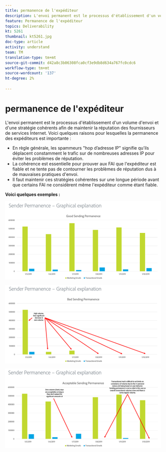 ```yaml
---
title: permanence de l'expéditeur
description: L'envoi permanent est le processus d'établissement d'un volume d'envoi et d'une stratégie cohérents afin de maintenir la réputation des fournisseurs de services Internet.
feature: Permanence de l'expéditeur
topics: Deliverability
kt: 5261
thumbnail: kt5261.jpg
doc-type: article
activity: understand
team: TM
translation-type: tm+mt
source-git-commit: d42a8c3b06308fca0cf3e9db8d634a767fc0cdc6
workflow-type: tm+mt
source-wordcount: '137'
ht-degree: 2%

---
```



# permanence de l&#39;expéditeur

L&#39;envoi permanent est le processus d&#39;établissement d&#39;un volume d&#39;envoi et d&#39;une stratégie cohérents afin de maintenir la réputation des fournisseurs de services Internet. Voici quelques raisons pour lesquelles la permanence des expéditeurs est importante :

* En règle générale, les spammeurs &quot;hop d’adresse IP&quot; signifie qu’ils déplacent constamment le trafic sur de nombreuses adresses IP pour éviter les problèmes de réputation.
* La cohérence est essentielle pour prouver aux FAI que l&#39;expéditeur est fiable et ne tente pas de contourner les problèmes de réputation dus à de mauvaises pratiques d&#39;envoi.
* Il faut maintenir ces stratégies cohérentes sur une longue période avant que certains FAI ne considèrent même l&#39;expéditeur comme étant fiable.

**Voici quelques exemples :**

![Bonne permanence d&#39;envoi](assets/Sender_Permanence_1.png)

![Mauvaise permanence d&#39;envoi](assets/Sender_Permanence_2.png)

![permanence d’envoi acceptable](assets/Sender_Permanence_3.png)
